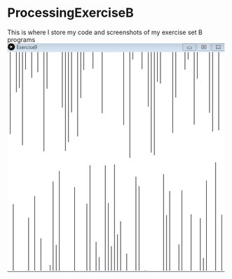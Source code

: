 # ProcessingExerciseB
This is where I store my code and screenshots of my exercise set B programs
<img src="https://github.com/kwood3/ProcessingExerciseB/blob/master/ProcessingExerciseB/Exercise9/exercise9.PNG" alt="e9">
